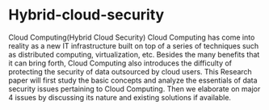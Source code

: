 # Hybrid-cloud-security
Cloud Computing(Hybrid Cloud Security)
Cloud Computing has come into reality as a new IT infrastructure built on top of a series of techniques such as distributed computing, virtualization, etc. Besides the many benefits that it can bring forth, Cloud Computing also introduces the difficulty of protecting the security of data outsourced by cloud users. 
This Research paper will first study the basic concepts and analyze the essentials of data security issues pertaining to Cloud Computing. Then we elaborate on major 4 issues by discussing its nature and existing solutions if available. 
